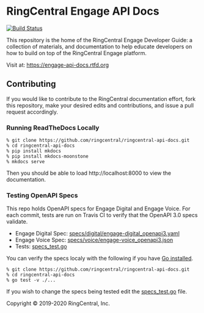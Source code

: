 # RingCentral Engage API Docs

[![Build Status][build-status-svg]][build-status-link]

This repository is the home of the RingCentral Engage Developer Guide: a collection of materials, and documentation to help educate developers on how to build on top of the RingCentral Engage platform.

Visit at: https://engage-api-docs.rtfd.org

## Contributing

If you would like to contribute to the RingCentral documentation effort, fork this repository, make your desired edits and contributions, and issue a pull request accordingly.

### Running ReadTheDocs Locally

```
% git clone https://github.com/ringcentral/ringcentral-api-docs.git
% cd ringcentral-api-docs
% pip install mkdocs
% pip install mkdocs-moonstone
% mkdocs serve
```

Then you should be able to load http://localhost:8000 to view the documentation.

### Testing OpenAPI Specs

This repo holds OpenAPI specs for Engage Digital and Engage Voice. For each commit, tests are run on Travis CI to verify that the OpenAPI 3.0 specs validate.

* Engage Digital Spec: [specs/digital/engage-digital_openapi3.yaml](specs/digital/engage-digital_openapi3.yaml)
* Engage Voice Spec: [specs/voice/engage-voice_openapi3.json](specs/voice/engage-voice_openapi3.json)
* Tests: [specs_test.go](specs_test.go)

You can verify the specs localy with the following if you have [Go installed](https://golang.org/).

```
% git clone https://github.com/ringcentral/ringcentral-api-docs.git
% cd ringcentral-api-docs
% go test -v ./...
```

If you wish to change the specs being tested edit the [specs_test.go](specs_test.go) file.

Copyright &copy; 2019-2020 RingCentral, Inc.

 [build-status-svg]: https://travis-ci.com/ringcentral/engage-api-docs.svg?branch=master
 [build-status-link]: https://travis-ci.com/ringcentral/engage-api-docs